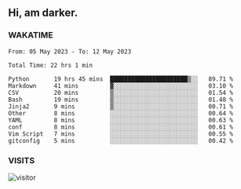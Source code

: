 ## Hi, am darker.

### WAKATIME

<!--START_SECTION:waka-->

```text
From: 05 May 2023 - To: 12 May 2023

Total Time: 22 hrs 1 min

Python       19 hrs 45 mins  ██████████████████████▒░░   89.71 %
Markdown     41 mins         ▓░░░░░░░░░░░░░░░░░░░░░░░░   03.10 %
CSV          20 mins         ▒░░░░░░░░░░░░░░░░░░░░░░░░   01.54 %
Bash         19 mins         ▒░░░░░░░░░░░░░░░░░░░░░░░░   01.48 %
Jinja2       9 mins          ▒░░░░░░░░░░░░░░░░░░░░░░░░   00.71 %
Other        8 mins          ░░░░░░░░░░░░░░░░░░░░░░░░░   00.64 %
YAML         8 mins          ░░░░░░░░░░░░░░░░░░░░░░░░░   00.63 %
conf         8 mins          ░░░░░░░░░░░░░░░░░░░░░░░░░   00.61 %
Vim Script   7 mins          ░░░░░░░░░░░░░░░░░░░░░░░░░   00.55 %
gitconfig    5 mins          ░░░░░░░░░░░░░░░░░░░░░░░░░   00.42 %
```

<!--END_SECTION:waka-->

### VISITS
<!-- i should probably build this when i will have some time -->
![visitor](https://profile-counter.glitch.me/sanix-darker/count.svg)
